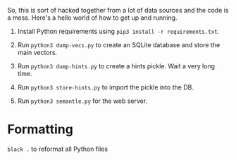 So, this is sort of hacked together from a lot of data sources and the
code is a mess.  Here's a hello world of how to get up and running.

1. Install Python requirements using `pip3 install -r requirements.txt`.

2. Run `python3 dump-vecs.py` to create an SQLite database and store the main vectors.

3. Run `python3 dump-hints.py` to create a hints pickle. Wait a very long time.

4. Run `python3 store-hints.py` to import the pickle into the DB.

5. Run `python3 semantle.py` for the web server.

Formatting
==========

`black .` to reformat all Python files
